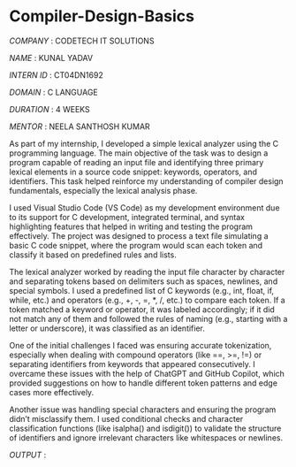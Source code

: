 # Compiler-Design-Basics

*COMPANY* : CODETECH IT SOLUTIONS

*NAME* : KUNAL YADAV

*INTERN ID* : CT04DN1692

*DOMAIN* : C LANGUAGE

*DURATION* : 4 WEEKS

*MENTOR* : NEELA SANTHOSH KUMAR

As part of my internship, I developed a simple lexical analyzer using the C programming language. The main objective of the task was to design a program capable of reading an input file and identifying three primary lexical elements in a source code snippet: keywords, operators, and identifiers. This task helped reinforce my understanding of compiler design fundamentals, especially the lexical analysis phase.

I used Visual Studio Code (VS Code) as my development environment due to its support for C development, integrated terminal, and syntax highlighting features that helped in writing and testing the program effectively. The project was designed to process a text file simulating a basic C code snippet, where the program would scan each token and classify it based on predefined rules and lists.

The lexical analyzer worked by reading the input file character by character and separating tokens based on delimiters such as spaces, newlines, and special symbols. I used a predefined list of C keywords (e.g., int, float, if, while, etc.) and operators (e.g., +, -, =, *, /, etc.) to compare each token. If a token matched a keyword or operator, it was labeled accordingly; if it did not match any of them and followed the rules of naming (e.g., starting with a letter or underscore), it was classified as an identifier.

One of the initial challenges I faced was ensuring accurate tokenization, especially when dealing with compound operators (like ==, >=, !=) or separating identifiers from keywords that appeared consecutively. I overcame these issues with the help of ChatGPT and GitHub Copilot, which provided suggestions on how to handle different token patterns and edge cases more effectively.

Another issue was handling special characters and ensuring the program didn’t misclassify them. I used conditional checks and character classification functions (like isalpha() and isdigit()) to validate the structure of identifiers and ignore irrelevant characters like whitespaces or newlines.

*OUTPUT* :
